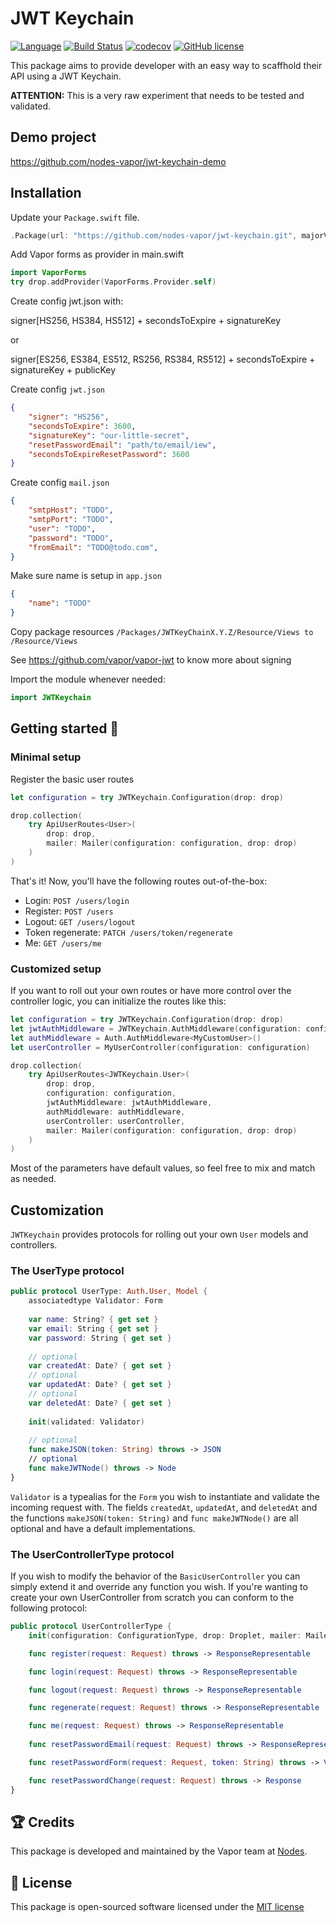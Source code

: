 # JWT Keychain
[![Language](https://img.shields.io/badge/Swift-3-brightgreen.svg)](http://swift.org)
[![Build Status](https://travis-ci.org/nodes-vapor/jwt-keychain.svg?branch=master)](https://travis-ci.org/nodes-vapor/jwt-keychain)
[![codecov](https://codecov.io/gh/nodes-vapor/jwt-keychain/branch/master/graph/badge.svg)](https://codecov.io/gh/nodes-vapor/jwt-keychain)
[![GitHub license](https://img.shields.io/badge/license-MIT-blue.svg)](https://raw.githubusercontent.com/nodes-vapor/jwt-keychain/master/LICENSE)


This package aims to provide developer with an easy way to scaffhold their API
using a JWT Keychain.

**ATTENTION:** This is a very raw experiment that needs to be tested and validated.

## Demo project
https://github.com/nodes-vapor/jwt-keychain-demo

## Installation

Update your `Package.swift` file.
```swift
.Package(url: "https://github.com/nodes-vapor/jwt-keychain.git", majorVersion: 0)
```

Add Vapor forms as provider in main.swift
```swift
import VaporForms
try drop.addProvider(VaporForms.Provider.self)
```
Create config jwt.json with:

signer[HS256, HS384, HS512] + secondsToExpire + signatureKey

or

signer[ES256, ES384, ES512, RS256, RS384, RS512] + secondsToExpire + signatureKey + publicKey

Create config `jwt.json`
```json
{
    "signer": "HS256",
    "secondsToExpire": 3600,
    "signatureKey": "our-little-secret",
    "resetPasswordEmail": "path/to/email/iew",
    "secondsToExpireResetPassword": 3600
}
```

Create config `mail.json`
```json
{
    "smtpHost": "TODO",
    "smtpPort": "TODO",
    "user": "TODO",
    "password": "TODO",
    "fromEmail": "TODO@todo.com",
}

```

Make sure name is setup in `app.json`
```json
{
    "name": "TODO"
}

```

Copy package resources
`/Packages/JWTKeyChainX.Y.Z/Resource/Views to /Resource/Views`

See https://github.com/vapor/vapor-jwt to know more about signing

Import the module whenever needed:

```swift
import JWTKeychain
```

## Getting started 🚀

### Minimal setup

Register the basic user routes

```swift
let configuration = try JWTKeychain.Configuration(drop: drop)

drop.collection(
    try ApiUserRoutes<User>(
        drop: drop,
        mailer: Mailer(configuration: configuration, drop: drop)
    )
)
```

That's it! Now, you'll have the following routes out-of-the-box:

- Login: `POST /users/login`
- Register: `POST /users`
- Logout: `GET /users/logout`
- Token regenerate: `PATCH /users/token/regenerate`
- Me: `GET /users/me`

### Customized setup

If you want to roll out your own routes or have more control over the controller logic, you can initialize the routes like this:

```swift
let configuration = try JWTKeychain.Configuration(drop: drop)
let jwtAuthMiddleware = JWTKeychain.AuthMiddleware(configuration: configuration)
let authMiddleware = Auth.AuthMiddleware<MyCustomUser>()
let userController = MyUserController(configuration: configuration)

drop.collection(
    try ApiUserRoutes<JWTKeychain.User>(
        drop: drop,
        configuration: configuration,
        jwtAuthMiddleware: jwtAuthMiddleware,
        authMiddleware: authMiddleware,
        userController: userController,
        mailer: Mailer(configuration: configuration, drop: drop)
    )
)
```

Most of the parameters have default values, so feel free to mix and match as needed.


## Customization 
`JWTKeychain` provides protocols for rolling out your own `User` models and controllers.

### The UserType protocol
```swift
public protocol UserType: Auth.User, Model {
    associatedtype Validator: Form
    
    var name: String? { get set }
    var email: String { get set }
    var password: String { get set }
    
    // optional
    var createdAt: Date? { get set }
    // optional
    var updatedAt: Date? { get set }
    // optional
    var deletedAt: Date? { get set }
    
    init(validated: Validator)
    
    // optional
    func makeJSON(token: String) throws -> JSON
    // optional
    func makeJWTNode() throws -> Node
}
```
`Validator` is a typealias for the `Form` you wish to instantiate and validate the incoming request with. The fields `createdAt`, `updatedAt`, and `deletedAt` and the functions `makeJSON(token: String)` and `func makeJWTNode()` are all optional and have a default implementations.

### The UserControllerType protocol
If you wish to modify the behavior of the `BasicUserController` you can simply extend it and override any function you wish. If you're wanting to create your own UserController from scratch you can conform to the following protocol:
```swift
public protocol UserControllerType {
    init(configuration: ConfigurationType, drop: Droplet, mailer: MailerType)

    func register(request: Request) throws -> ResponseRepresentable

    func login(request: Request) throws -> ResponseRepresentable

    func logout(request: Request) throws -> ResponseRepresentable

    func regenerate(request: Request) throws -> ResponseRepresentable

    func me(request: Request) throws -> ResponseRepresentable
    
    func resetPasswordEmail(request: Request) throws -> ResponseRepresentable

    func resetPasswordForm(request: Request, token: String) throws -> View

    func resetPasswordChange(request: Request) throws -> Response
}
```

## 🏆 Credits
This package is developed and maintained by the Vapor team at [Nodes](https://www.nodes.dk).

## 📄 License
This package is open-sourced software licensed under the [MIT license](http://opensource.org/licenses/MIT)
